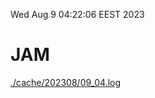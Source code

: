 Wed Aug  9 04:22:06 EEST 2023
# JAM
<a href='./cache/202308/09_04.log'>./cache/202308/09_04.log</a>
